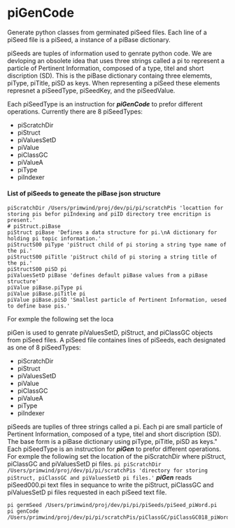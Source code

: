 # piGenCode
Generate python classes from germinated piSeed files. Each line of a piSeed file is a piSeed, a instance of a piBase dictionary.

piSeeds are tuples of information used to genrate python code. We are devloping an obsolete idea that uses three strings called a pi to represent a particle of Pertinent Information, composed of a type, titel and short discription (SD). This is the piBase dictionary containg three elememts, piType, piTitle, piSD as keys. When representing a piSeed these elements represnet a piSeedType, piSeedKey, and the piSeedValue.

Each piSeedType is an instruction for ***piGenCode*** to prefor different operations. Currently there are 8 piSeedTypes:
- piScratchDir
- piStruct
- piValuesSetD
- piValue
- piClassGC
- piValueA
- piType
- piIndexer

#### List of piSeeds to geneate the piBase json structure
```
piScratchDir /Users/primwind/proj/dev/pi/pi/scratchPis 'locattion for storing pis befor piIndexing and piID directory tree encritipn is present.'
# piStruct.piBase
piStruct piBase 'Defines a data structure for pi.\nA dictionary for holding pi topic information.'
piStructS00 piType 'piStruct child of pi storing a string type name of the pi.'
piStructS00 piTitle 'piStruct child of pi storing a string title of the pi.'
piStructS00 piSD pi
piValuesSetD piBase 'defines default piBase values from a piBase structure'
piValue piBase.piType pi
piValue piBase.piTitle pi
piValue piBase.piSD 'Smallest particle of Pertinent Information, uesed to define base pis.'
```

For exmple the following set the loca

piGen is used to genrate piValuesSetD, piStruct, and piClassGC objects from piSeed files. A piSeed file containes lines of piSeeds, each designated as one of 8 piSeedTypes:
- piScratchDir
- piStruct
- piValuesSetD
- piValue
- piClassGC
- piValueA
- piType
- piIndexer

piSeeds are tuplles of three strings called a pi. Each pi are small particle of Pertinent Information, composed of a type, titel and short discription (SD). The base form is a piBase dictionary using piType, piTitle, piSD as keys." Each piSeedType is an instruction for ***piGen*** to prefor different operations.
For exmple the following set the location of the piScratchDir where piStruct, piClassGC and piValuesSetD pi files.
`
pi piScratchDir /Users/primwind/proj/dev/pi/pi/scratchPis 'directory for storing piStruct, piClassGC and piValuesSetD pi files.'
`
***piGen*** reads piSeed000.pi text files in sequance to write the piStruct, piClassGC and piValuesSetD pi files requested in each piSeed text file.
```
pi germSeed /Users/primwind/proj/dev/pi/pi/piSeeds/piSeed_piWord.pi
pi genCode /Users/primwind/proj/dev/pi/pi/scratchPis/piClassGC/piClassGC018_piWord.json
```